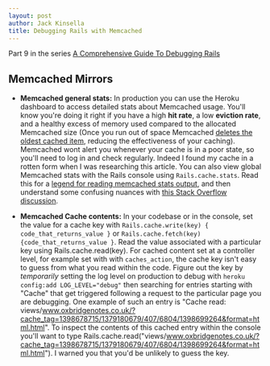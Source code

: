 ```yaml
---
layout: post
author: Jack Kinsella
title: Debugging Rails with Memcached
---
```


Part 9 in the series [A Comprehensive Guide To Debugging Rails](/2014/06/06/a-comprehensive-guide-to-debugging-rails.html)

## Memcached Mirrors ##

* **Memcached general stats:** In production you can use the Heroku dashboard to access detailed stats about Memcached usage. You'll know you're doing it right if you have a high **hit rate**, a low **eviction rate**, and a healthy excess of memory used compared to the allocated Memcached size (Once you run out of space Memcached [deletes the oldest cached item](http://stackoverflow.com/questions/11222309/how-data-is-replaced-in-memcache-when-it-is-full-and-memcache-performance), reducing the effectiveness of your caching). Memcached wont alert you whenever your cache is in a poor state, so you'll need to log in and check regularly. Indeed I found my cache in a rotten form when I was researching this article. You can also view global Memcached stats with the Rails console using `Rails.cache.stats`. Read this for a [legend for reading memcached stats output](http://www.pal-blog.de/entwicklung/perl/memcached-statistics-stats-command.html), and then understand some confusing nuances with [this Stack Overflow discussion](http://stackoverflow.com/questions/6868256/memcached-eviction-prior-to-key-expiry/10456364#10456364).

* **Memcached Cache contents:** In your codebase or in the console, set the value for a cache key with `Rails.cache.write(key) { code_that_returns_value }` or `Rails.cache.fetch(key) {code_that_returns_value }`. Read the value associated with a particular key using  Rails.cache.read(key). For cached content set at a controller level, for example set with with `caches_action`, the cache key isn't easy to guess from what you read within the code. Figure out the key by *temporarily* setting the log level on production to debug with `heroku config:add LOG_LEVEL="debug"` then searching for entries starting with "Cache" that get triggered following a request to the particular page you are debugging. One example of such an entry is "Cache read: views/www.oxbridgenotes.co.uk/?cache_tag=1398678715/1379180679/407/6804/1398699264&format=html.html". To inspect the contents of this cached entry within the console you'll want to type Rails.cache.read("views/www.oxbridgenotes.co.uk/?cache_tag=1398678715/1379180679/407/6804/1398699264&format=html.html"). I warned you that you'd be unlikely to guess the key.
